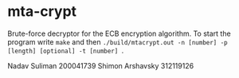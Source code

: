 # mta-crypt
Brute-force decryptor for the ECB encryption algorithm.
To start the program write `make` and then `./build/mtacrypt.out -n [number] -p [length] [optional] -t [number] `.
  

Nadav Suliman 200041739
Shimon Arshavsky 312119126
